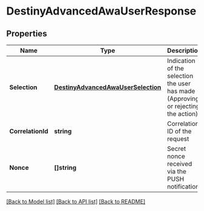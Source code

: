 # DestinyAdvancedAwaUserResponse

## Properties
Name | Type | Description | Notes
------------ | ------------- | ------------- | -------------
**Selection** | [**DestinyAdvancedAwaUserSelection**](Destiny.Advanced.AwaUserSelection.md) | Indication of the selection the user has made (Approving or rejecting the action) | [optional] 
**CorrelationId** | **string** | Correlation ID of the request | [optional] 
**Nonce** | **[]string** | Secret nonce received via the PUSH notification. | [optional] 

[[Back to Model list]](../README.md#documentation-for-models) [[Back to API list]](../README.md#documentation-for-api-endpoints) [[Back to README]](../README.md)



